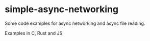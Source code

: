 # simple-async-networking
Some code examples for async networking and async file reading. 

Examples in C, Rust and JS
